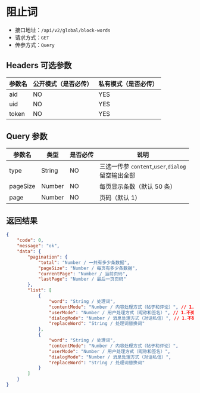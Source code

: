 # 阻止词

- 接口地址：`/api/v2/global/block-words`
- 请求方式：`GET`
- 传参方式：`Query`

## Headers 可选参数

| 参数名 | 公开模式（是否必传） | 私有模式（是否必传） |
| --- | --- | --- |
| aid | NO | YES |
| uid | NO | YES |
| token | NO | YES |

## Query 参数

| 参数名 | 类型 | 是否必传 | 说明 |
| --- | --- | --- | --- |
| type | String | NO | 三选一传参 `content`,`user`,`dialog`<br>留空输出全部 |
| pageSize | Number | NO | 每页显示条数（默认 50 条） |
| page | Number | NO | 页码（默认 1） |

## 返回结果

```json
{
    "code": 0,
    "message": "ok",
    "data": {
        "pagination": {
            "total": "Number / 一共有多少条数据",
            "pageSize": "Number / 每页有多少条数据",
            "currentPage": "Number / 当前页码",
            "lastPage": "Number / 最后一页页码"
        },
        "list": [
            {
                "word": "String / 处理词",
                "contentMode": "Number / 内容处理方式（帖子和评论）", // 1.不处理 2.自动替换 3.禁止发表 4.发表后需审核
                "userMode": "Number / 用户处理方式（昵称和签名）", // 1.不处理 2.自动替换 3.禁止使用
                "dialogMode": "Number / 消息处理方式（对话私信）", // 1.不处理 2.自动替换 3.禁止发送
                "replaceWord": "String / 处理词替换词"
            },
            {
                "word": "String / 处理词",
                "contentMode": "Number / 内容处理方式（帖子和评论）",
                "userMode": "Number / 用户处理方式（昵称和签名）",
                "dialogMode": "Number / 消息处理方式（对话私信）",
                "replaceWord": "String / 处理词替换词"
            }
        ]
    }
}
```
